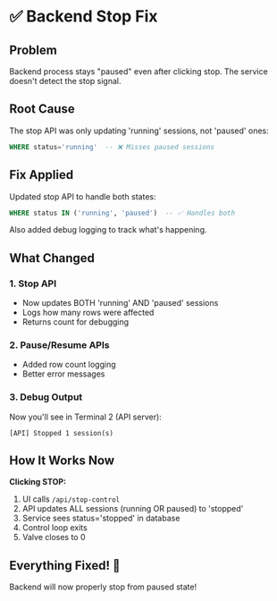 # ✅ Backend Stop Fix

## Problem

Backend process stays "paused" even after clicking stop. The service doesn't detect the stop signal.

## Root Cause

The stop API was only updating 'running' sessions, not 'paused' ones:

```sql
WHERE status='running'  -- ❌ Misses paused sessions
```

## Fix Applied

Updated stop API to handle both states:

```sql
WHERE status IN ('running', 'paused')  -- ✅ Handles both
```

Also added debug logging to track what's happening.

## What Changed

### 1. Stop API
- Now updates BOTH 'running' AND 'paused' sessions
- Logs how many rows were affected
- Returns count for debugging

### 2. Pause/Resume APIs
- Added row count logging
- Better error messages

### 3. Debug Output
Now you'll see in Terminal 2 (API server):
```
[API] Stopped 1 session(s)
```

## How It Works Now

**Clicking STOP:**
1. UI calls `/api/stop-control`
2. API updates ALL sessions (running OR paused) to 'stopped'
3. Service sees status='stopped' in database
4. Control loop exits
5. Valve closes to 0

## Everything Fixed! 🎉

Backend will now properly stop from paused state!

